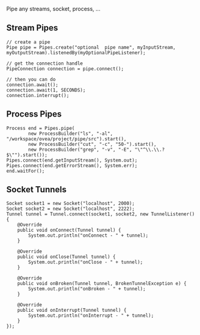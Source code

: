 Pipe any streams, socket, process, ...

## Stream Pipes

    // create a pipe
    Pipe pipe = Pipes.create("optional  pipe name", myInputStream, myOutputStream).listenedBy(myOptionalPipeListener);

    // get the connection handle
    PipeConnection connection = pipe.connect();

    // then you can do
    connection.await();
    connection.await(1, SECONDS);
    connection.interrupt();

## Process Pipes

    Process end = Pipes.pipe(
            new ProcessBuilder("ls", "-al", "/workspace/ovea/project/pipe/src").start(),
            new ProcessBuilder("cut", "-c", "50-").start(),
            new ProcessBuilder("grep", "-v", "-E", "\"^\\.\\.?$\"").start());
    Pipes.connect(end.getInputStream(), System.out);
    Pipes.connect(end.getErrorStream(), System.err);
    end.waitFor();

## Socket Tunnels

    Socket socket1 = new Socket("localhost", 2000);
    Socket socket2 = new Socket("localhost", 2222);
    Tunnel tunnel = Tunnel.connect(socket1, socket2, new TunnelListener() {
        @Override
        public void onConnect(Tunnel tunnel) {
            System.out.println("onConnect - " + tunnel);
        }

        @Override
        public void onClose(Tunnel tunnel) {
            System.out.println("onClose - " + tunnel);
        }

        @Override
        public void onBroken(Tunnel tunnel, BrokenTunnelException e) {
            System.out.println("onBroken - " + tunnel);
        }

        @Override
        public void onInterrupt(Tunnel tunnel) {
            System.out.println("onInterrupt - " + tunnel);
        }
    });
